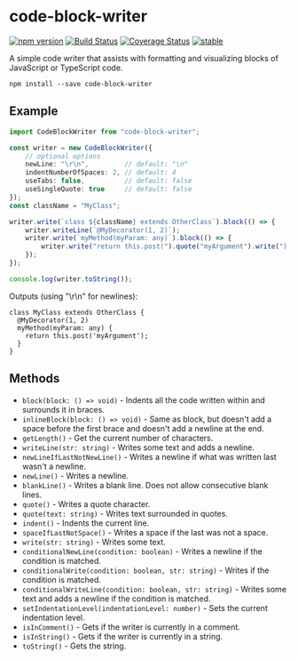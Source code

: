 code-block-writer
=================

[![npm version](https://badge.fury.io/js/code-block-writer.svg)](https://badge.fury.io/js/code-block-writer)
[![Build Status](https://travis-ci.org/dsherret/code-block-writer.svg)](https://travis-ci.org/dsherret/code-block-writer)
[![Coverage Status](https://coveralls.io/repos/dsherret/code-block-writer/badge.svg?branch=master&service=github)](https://coveralls.io/github/dsherret/code-block-writer?branch=master)
[![stable](http://badges.github.io/stability-badges/dist/stable.svg)](http://github.com/badges/stability-badges)

A simple code writer that assists with formatting and visualizing blocks of JavaScript or TypeScript code.

```
npm install --save code-block-writer
```

## Example

```typescript
import CodeBlockWriter from "code-block-writer";

const writer = new CodeBlockWriter({
    // optional options
    newLine: "\r\n",         // default: "\n"
    indentNumberOfSpaces: 2, // default: 4
    useTabs: false,          // default: false
    useSingleQuote: true     // default: false
});
const className = "MyClass";

writer.write(`class ${className} extends OtherClass`).block(() => {
    writer.writeLine(`@MyDecorator(1, 2)`);
    writer.write(`myMethod(myParam: any)`).block(() => {
        writer.write("return this.post(").quote("myArgument").write(");");
    });
});

console.log(writer.toString());
```

Outputs (using "\r\n" for newlines):

```text
class MyClass extends OtherClass {
  @MyDecorator(1, 2)
  myMethod(myParam: any) {
    return this.post('myArgument');
  }
}
```

## Methods

* `block(block: () => void)` - Indents all the code written within and surrounds it in braces.
* `inlineBlock(block: () => void)` - Same as block, but doesn't add a space before the first brace and doesn't add a newline at the end.
* `getLength()` - Get the current number of characters.
* `writeLine(str: string)` - Writes some text and adds a newline.
* `newLineIfLastNotNewLine()` - Writes a newline if what was written last wasn't a newline.
* `newLine()` - Writes a newline.
* `blankLine()` - Writes a blank line. Does not allow consecutive blank lines.
* `quote()` - Writes a quote character.
* `quote(text: string)` - Writes text surrounded in quotes.
* `indent()` - Indents the current line.
* `spaceIfLastNotSpace()` - Writes a space if the last was not a space.
* `write(str: string)` - Writes some text.
* `conditionalNewLine(condition: boolean)` - Writes a newline if the condition is matched.
* `conditionalWrite(condition: boolean, str: string)` - Writes if the condition is matched.
* `conditionalWriteLine(condition: boolean, str: string)` - Writes some text and adds a newline if the condition is matched.
* `setIndentationLevel(indentationLevel: number)` - Sets the current indentation level.
* `isInComment()` - Gets if the writer is currently in a comment.
* `isInString()` - Gets if the writer is currently in a string.
* `toString()` - Gets the string.
